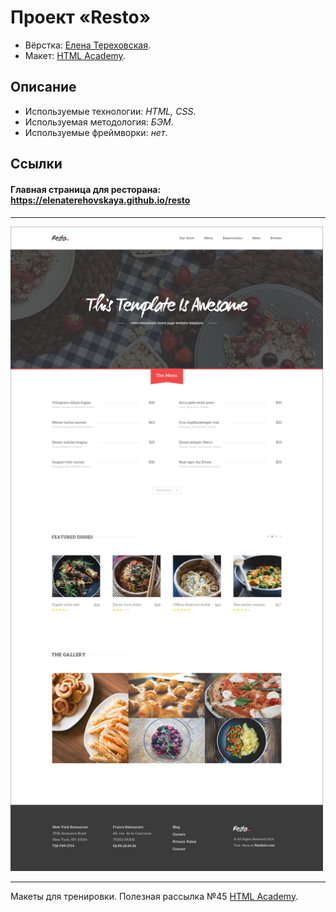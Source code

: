# Проект «Resto»

* Вёрстка: [Елена Тереховская](https://github.com/elenaterehovskaya).
* Макет: [HTML Academy](https://htmlacademy.ru).

## Описание

* Используемые технологии: _HTML, CSS_.
* Используемая методология: _БЭМ_.
* Используемые фреймворки: _нет_.

## Ссылки

#### Главная страница для ресторана: <a href="https://elenaterehovskaya.github.io/resto" target="_blank">https://elenaterehovskaya.github.io/resto</a>

####

---

<a href="https://elenaterehovskaya.github.io/resto" target="_blank">
  <img src="https://github.com/elenaterehovskaya/elenaterehovskaya.github.io/blob/master/img/resto.jpg" width="500" alt="Главная страница Resto">
</a>

---

Макеты для тренировки. Полезная рассылка №45 [HTML Academy](https://htmlacademy.ru).
